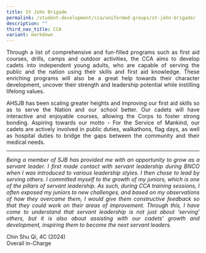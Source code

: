 ```yaml
---
title: St John Brigade
permalink: /student-development/cca/uniformed-groups/st-john-brigade/
description: ""
third_nav_title: CCA
variant: markdown
---
```

<p align="justify">
Through a list of comprehensive and fun-filled programs such as first aid courses, drills, camps and outdoor activities, the CCA aims to develop cadets into independent young adults, who are capable of serving the public and the nation using their skills and first aid knowledge. These enriching programs will also be a great help towards their character development, uncover their strength and leadership potential while instilling lifelong values.</p>
<p align="justify">
AHSJB has been scaling greater heights and improving our first aid skills so as to serve the Nation and our school better. Our cadets will have interactive and enjoyable courses, allowing the Corps to foster strong bonding. Aspiring towards our motto - For the Service of Mankind, our cadets are actively involved in public duties, walkathons, flag days, as well as hospital duties to bridge the gaps between the community and their medical needs.</p>
<hr>
<p align="justify">
<i>Being a member of SJB has provided me with an opportunity to grow as a servant leader. I first made contact with servant leadership during BNCO when I was introduced to various leadership styles. I then chose to lead by serving others. I committed myself to the growth of my juniors, which is one of the pillars of servant leadership. As such, during CCA training sessions, I often exposed my juniors to new challenges, and based on my observations of how they overcame them, I would give them constructive feedback so that they could work on their areas of improvement. Through this, I have come to understand that servant leadership is not just about ‘serving’ others, but it is also about assisting with our cadets’ growth and development, inspiring them to become the next servant leaders.</i></p>
Chin Shu Qi, 4C (2024)<br>
Overall in-Charge

